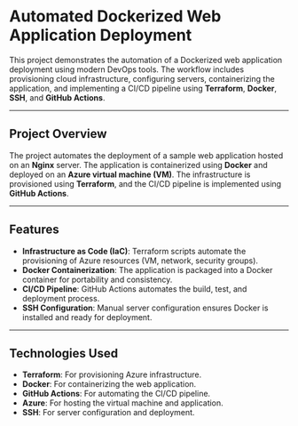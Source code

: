 # Automated Dockerized Web Application Deployment

This project demonstrates the automation of a Dockerized web application deployment using modern DevOps tools. The workflow includes provisioning cloud infrastructure, configuring servers, containerizing the application, and implementing a CI/CD pipeline using **Terraform**, **Docker**, **SSH**, and **GitHub Actions**.

---

## **Project Overview**

The project automates the deployment of a sample web application hosted on an **Nginx** server. The application is containerized using **Docker** and deployed on an **Azure virtual machine (VM)**. The infrastructure is provisioned using **Terraform**, and the CI/CD pipeline is implemented using **GitHub Actions**.

---

## **Features**

- **Infrastructure as Code (IaC)**: Terraform scripts automate the provisioning of Azure resources (VM, network, security groups).
- **Docker Containerization**: The application is packaged into a Docker container for portability and consistency.
- **CI/CD Pipeline**: GitHub Actions automates the build, test, and deployment process.
- **SSH Configuration**: Manual server configuration ensures Docker is installed and ready for deployment.

---

## **Technologies Used**

- **Terraform**: For provisioning Azure infrastructure.
- **Docker**: For containerizing the web application.
- **GitHub Actions**: For automating the CI/CD pipeline.
- **Azure**: For hosting the virtual machine and application.
- **SSH**: For server configuration and deployment.
